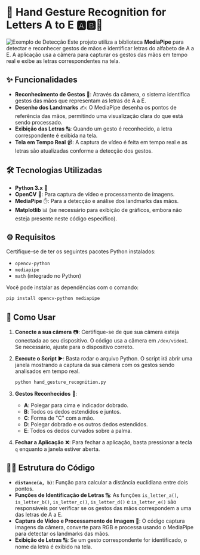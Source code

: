 # 🤲 **Hand Gesture Recognition for Letters A to E** 🅰️🅱️👐
![Exemplo de Detecção](https://imgur.com/a2QUz7d.gif)
Este projeto utiliza a biblioteca **MediaPipe** para detectar e reconhecer gestos de mãos e identificar letras do alfabeto de A a E. A aplicação usa a câmera para capturar os gestos das mãos em tempo real e exibe as letras correspondentes na tela.

## ✨ Funcionalidades
- **Reconhecimento de Gestos** 🤖: Através da câmera, o sistema identifica gestos das mãos que representam as letras de A a E.
- **Desenho dos Landmarks** ✍️: O MediaPipe desenha os pontos de referência das mãos, permitindo uma visualização clara do que está sendo processado.
- **Exibição das Letras** 🔠: Quando um gesto é reconhecido, a letra correspondente é exibida na tela.
- **Tela em Tempo Real** 📹: A captura de vídeo é feita em tempo real e as letras são atualizadas conforme a detecção dos gestos.

## 🛠️ Tecnologias Utilizadas
- **Python 3.x** 🐍
- **OpenCV** 📸: Para captura de vídeo e processamento de imagens.
- **MediaPipe** ✋: Para a detecção e análise dos landmarks das mãos.
- **Matplotlib** 📊 (se necessário para exibição de gráficos, embora não esteja presente neste código específico).

## ⚙️ Requisitos
Certifique-se de ter os seguintes pacotes Python instalados:
- `opencv-python`
- `mediapipe`
- `math` (integrado no Python)

Você pode instalar as dependências com o comando:
```bash
pip install opencv-python mediapipe
```

## 🚀 Como Usar
1. **Conecte a sua câmera** 📷: Certifique-se de que sua câmera esteja conectada ao seu dispositivo. O código usa a câmera em `/dev/video1`. Se necessário, ajuste para o dispositivo correto.
2. **Execute o Script** ▶️: Basta rodar o arquivo Python. O script irá abrir uma janela mostrando a captura da sua câmera com os gestos sendo analisados em tempo real.
   ```bash
   python hand_gesture_recognition.py
   ```
   
3. **Gestos Reconhecidos** 🤲:
   - **A**: Polegar para cima e indicador dobrado.
   - **B**: Todos os dedos estendidos e juntos.
   - **C**: Forma de "C" com a mão.
   - **D**: Polegar dobrado e os outros dedos estendidos.
   - **E**: Todos os dedos curvados sobre a palma.

4. **Fechar a Aplicação** ❌: Para fechar a aplicação, basta pressionar a tecla `q` enquanto a janela estiver aberta.


## 🧑‍💻 Estrutura do Código

- **`distance(a, b)`**: Função para calcular a distância euclidiana entre dois pontos.
- **Funções de Identificação de Letras** 🔠: As funções `is_letter_a()`, `is_letter_b()`, `is_letter_c()`, `is_letter_d()` e `is_letter_e()` são responsáveis por verificar se os gestos das mãos correspondem a uma das letras de A a E.
- **Captura de Vídeo e Processamento de Imagem** 📸: O código captura imagens da câmera, converte para RGB e processa usando o MediaPipe para detectar os landmarks das mãos.
- **Exibição de Letras** 🔠: Se um gesto correspondente for identificado, o nome da letra é exibido na tela.
